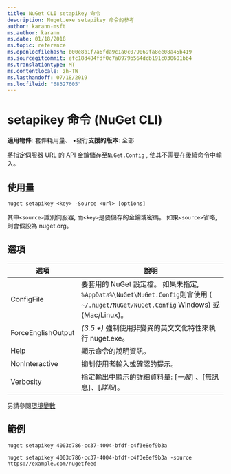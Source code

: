 ```yaml
---
title: NuGet CLI setapikey 命令
description: Nuget.exe setapikey 命令的參考
author: karann-msft
ms.author: karann
ms.date: 01/18/2018
ms.topic: reference
ms.openlocfilehash: b00e8b1f7a6fda9c1a0c079069fa8ee08a45b419
ms.sourcegitcommit: efc18d484fdf0c7a8979b564dcb191c030601bb4
ms.translationtype: MT
ms.contentlocale: zh-TW
ms.lasthandoff: 07/18/2019
ms.locfileid: "68327605"
---
```

# <a name="setapikey-command-nuget-cli"></a>setapikey 命令 (NuGet CLI)

**適用物件:** 套件耗用量、 &bullet;發行**支援的版本:** 全部

將指定伺服器 URL 的 API 金鑰儲存至`NuGet.Config` , 使其不需要在後續命令中輸入。

## <a name="usage"></a>使用量

```cli
nuget setapikey <key> -Source <url> [options]
```

其中`<source>`識別伺服器, 而`<key>`是要儲存的金鑰或密碼。 如果`<source>`省略, 則會假設為 nuget.org。

## <a name="options"></a>選項

| 選項 | 說明 |
| --- | --- |
| ConfigFile | 要套用的 NuGet 設定檔。 如果未指定, `%AppData%\NuGet\NuGet.Config`則會使用 ( `~/.nuget/NuGet/NuGet.Config` Windows) 或 (Mac/Linux)。|
| ForceEnglishOutput | *(3.5 +)* 強制使用非變異的英文文化特性來執行 nuget.exe。 |
| Help | 顯示命令的說明資訊。 |
| NonInteractive | 抑制使用者輸入或確認的提示。 |
| Verbosity | 指定輸出中顯示的詳細資料量: [*一般*]  、[無訊息]、[*詳細*]。 |

另請參閱[環境變數](cli-ref-environment-variables.md)

## <a name="examples"></a>範例

```cli
nuget setapikey 4003d786-cc37-4004-bfdf-c4f3e8ef9b3a

nuget setapikey 4003d786-cc37-4004-bfdf-c4f3e8ef9b3a -source https://example.com/nugetfeed
```
